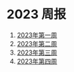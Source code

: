 # 2023 周报

1. [2023年第一周](/weekly/2023/2023-week1.html)
2. [2023年第二周](/weekly/2023/2023-week2.html)
3. [2023年第三周](/weekly/2023/2023-week3.html)
4. [2023年第四周](/weekly/2023/2023-week4.html)
